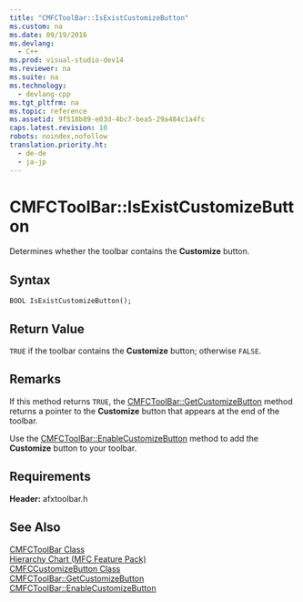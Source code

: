 ```yaml
---
title: "CMFCToolBar::IsExistCustomizeButton"
ms.custom: na
ms.date: 09/19/2016
ms.devlang: 
  - C++
ms.prod: visual-studio-dev14
ms.reviewer: na
ms.suite: na
ms.technology: 
  - devlang-cpp
ms.tgt_pltfrm: na
ms.topic: reference
ms.assetid: 9f518b89-e03d-4bc7-bea5-29a484c1a4fc
caps.latest.revision: 10
robots: noindex,nofollow
translation.priority.ht: 
  - de-de
  - ja-jp
---
```

# CMFCToolBar::IsExistCustomizeButton
Determines whether the toolbar contains the **Customize** button.  
  
## Syntax  
  
```  
BOOL IsExistCustomizeButton();  
```  
  
## Return Value  
 `TRUE` if the toolbar contains the **Customize** button; otherwise `FALSE`.  
  
## Remarks  
 If this method returns `TRUE`, the [CMFCToolBar::GetCustomizeButton](../vs140/CMFCToolBar--GetCustomizeButton.md) method returns a pointer to the **Customize** button that appears at the end of the toolbar.  
  
 Use the [CMFCToolBar::EnableCustomizeButton](../vs140/CMFCToolBar--EnableCustomizeButton.md) method to add the **Customize** button to your toolbar.  
  
## Requirements  
 **Header:** afxtoolbar.h  
  
## See Also  
 [CMFCToolBar Class](../Topic/CMFCToolBar%20Class.md)   
 [Hierarchy Chart (MFC Feature Pack)](../vs140/Hierarchy-Chart.md)   
 [CMFCCustomizeButton Class](assetId:///f0a1da67-dcd4-4f40-bc1d-a8ee4184c647)   
 [CMFCToolBar::GetCustomizeButton](../vs140/CMFCToolBar--GetCustomizeButton.md)   
 [CMFCToolBar::EnableCustomizeButton](../vs140/CMFCToolBar--EnableCustomizeButton.md)